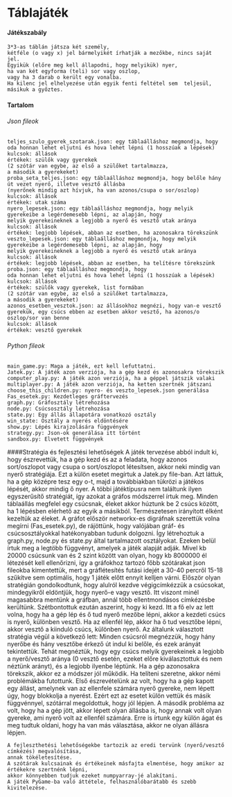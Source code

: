 # Táblajáték
#### Játékszabály
    3*3-as táblán játsza két személy, 
    kétféle (o vagy x) jel bármelyikét írhatják a mezőkbe, nincs saját jel.
    Egyikük (előre meg kell állapodni, hogy melyikük) nyer,
    ha van két egyforma (teli) sor vagy oszlop,
    vagy ha 3 darab o került egy vonalba. 
    Ha kilenc jel elhelyezése után egyik fenti feltétel sem  teljesül,
    másikuk a győztes.

#### Tartalom
###### Json fileok
    teljes_szulo_gyerek_szotarak.json: egy táblaálláshoz megmondja, hogy 
    oda honnan lehet eljutni és hova lehet lépni (1 hosszúak a lépések)
    kulcsok: állások
    értékek: szülők vagy gyerekek
    (2 szótár van egybe, az első a szülőket tartalmazza,
    a második a gyerekeket)
    proba_seta_teljes.json: egy táblaálláshoz megmondja, hogy belőle hány
    út vezet nyerő, illetve vesztő állásba 
    (nyerőnek mindig azt hívjuk, ha van azonos/csupa o sor/oszlop)
    kulcsok: állások
    értékek: utak száma
    nyero_lepesek.json: egy táblaálláshoz megmondja, hogy melyik 
    gyerekeibe a legérdemesebb lépni, az alapján, hogy 
    melyik gyerekeineknek a legjobb a nyerő és vesztő utak aránya
    kulcsok: állások
    értékek: legjobb lépések, abban az esetben, ha azonosakra törekszünk
    veszto_lepesek.json: egy táblaálláshoz megmondja, hogy melyik 
    gyerekeibe a legérdemesebb lépni, az alapján, hogy 
    melyik gyerekeineknek a legjobb a nyerő és vesztő utak aránya
    kulcsok: állások
    értékek: legjobb lépések, abban az esetben, ha telítésre törekszünk
    proba.json: egy táblaálláshoz megmondja, hogy 
    oda honnan lehet eljutni és hova lehet lépni (1 hosszúak a lépések)
    kulcsok: állások
    értékek: szülők vagy gyerekek, list formában
    (2 szótár van egybe, az első a szülőket tartalmazza,
    a második a gyerekeket)
    azonos_esetben_vesztok.json: az állásokhoz megnézi, hogy van-e vesztő
    gyerekük, egy csúcs ebben az esetben akkor vesztő, ha azonos/o 
    oszlop/sor van benne
    kulcsok: állások
    értékek: vesztő gyerekek
###### Python fileok
    main_game.py: Maga a játék, ezt kell lefuttatni.
    Jatek.py: A játék azon verziója, ha a gép kezd és azonosakra törekszik
    computer_play.py: A játék azon verziója, ha a géppel játszik valaki
    multiplayer.py: A játék azon verziója, ha ketten szertnék játszani
    choose_this_children.py: nyero- és veszto_lepesek.json generálása
    Fas_esetek.py: Kezdetleges gráftervezés
    graph.py: Gráfosztály létrehozása
    node.py: Csúcsosztály létrehozása
    state.py: Egy állás állapotára vonatkozó osztály
    win_state: Osztály a nyerés eldöntésére
    show.py: Lépés kirajzolására függvények
    strategy.py: Json-ok generálása itt történt
    sandbox.py: Elvetett függvények

####Stratégia és fejlesztési lehetőségek
    A játék tervezése abból indult ki, hogy észrevettük, ha a gép kezd és az a feladata, hogy azonos
    sort/oszlopot vagy csupa o sort/oszlopot létesítsen, akkor neki mindig van nyerő stratégiája.
    Ezt a külön esetet megírtuk a Jatek.py file-ban. Azt láttuk, ha a gép középre tesz egy o-t, majd 
    a továbbiakban tükrözi a játékos lépését, akkor mindig ő nyer.
    A többi játéktípusra nem találtunk ilyen egyszerűsítő stratégiát, így azokat a gráfos módszerrel
    írtuk meg. Minden táblaállás megfelel egy csúcsnak, éleket akkor húztunk be 2 csúcs között, ha 1
    lépésben elérhető az egyik a másikból. Természetesen irányított élként kezeltük az éleket. 
    A gráfot először networkx-es digráfnak szerettük volna megírni (Fas_esetek.py), de rájöttünk, hogy
    valójában gráf- és csúcsosztályokkal hatékonyabban tudunk dolgozni.
    Így létrehoztuk a graph.py, node.py és state.py által tartalmazott osztályokat. Ezeken belül
    írtuk meg a legtöbb függvényt, amelyek a játék alapját adják. Mivel kb 20000 csúcsunk van és 2 
    szint között van olyan, hogy kb 8000000 él létezését kell ellenőrizni, így a gráfokhoz tartozó főbb 
    szótárakat json fileokba kimentettük, mert a gráflétesítés futási idejét a 30-40 percről 15-18
    szűkítve sem optimális, hogy 1 játék előtt ennyit kelljen várni.
    Először olyan stratégián gondolkodtunk, hogy alulról kezdve végigcímkézzük a csúcsokat,
    mindegyikről eldöntjük, hogy nyerő-e vagy vesztő. Itt viszont minél magasabbra mentünk a gráfban,
    annál több ellentmondásos címkézésbe kerültünk. Szétbontottuk ezután aszerint, hogy ki kezd. Itt 
    a fő elv az lett volna, hogy ha a gép lép és ő tud nyerő mezőbe lépni, akkor a kezdeti csúcs 
    is nyerő, különben vesztő. Ha az ellenfél lép, akkor ha ő tud vesztőbe lépni, akkor vesztő a 
    kiinduló csúcs, különben nyerő.
    Az általunk választott stratégia végül a következő lett: Minden csúcsról megnézzük, hogy hány
    nyerőbe és hány vesztőbe érkező út indul ki belőle, és ezek arányát tekintettük. Tehát megnéztük,
    hogy egy csúcs melyik gyerekeinek a legjobb a nyerő/vesztő aránya (0 vesztő esetén,
    ezeket előre kiválasztottuk és nem néztünk arányt), és a legjobb ilyenbe léptünk.
    Ha a gép azonosakra törekszik, akkor ez a módszer jól működik. Ha telíteni szeretne, akkor némi
    problémákba futottunk. Első észrevételünk az volt, hogy ha a gép kapott egy állást, amelynek
    van az ellenfele számára nyerő gyereke, nem lépett úgy, hogy blokkolja a nyerést. Ezért ezt az
    esetet külön vettük és másik függvénnyel, szótárral megoldottuk, hogy jól lépjen. A második 
    probléma az volt, hogy ha a gép jött, akkor lépett olyan állásba is, hogy annak volt olyan 
    gyereke, ami nyerő volt az ellenfél számára. Erre is írtunk egy külön ágat és meg tudtuk oldani,
    hogy ha van más választása, akkor ne olyan állásra lépjen.
    
    A fejleszthetési lehetőségekbe tartozik az eredi tervünk (nyerő/vesztő címkézés) megvalósítása, 
    annak tökéletesítése.
    A szótárak kulcsainak és értékeinek másfajta elmentése, hogy amikor az értékekre szertnénk lépni,
    akkor könnyebben tudjuk ezeket numpyarray-jé alakítani.
    A játék PyGame-ba való áttétele, felhasználóbarátabb és szebb kivitelezése.
    